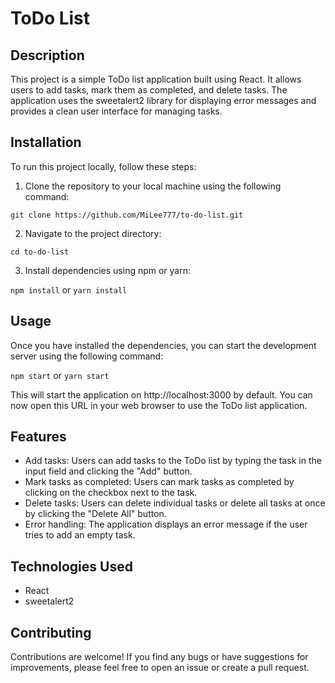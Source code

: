 # ToDo List

## Description
This project is a simple ToDo list application built using React. It allows users to add tasks, mark them as completed, and delete tasks. The application uses the sweetalert2 library for displaying error messages and provides a clean user interface for managing tasks.

## Installation
To run this project locally, follow these steps:
1. Clone the repository to your local machine using the following command:

`git clone https://github.com/MiLee777/to-do-list.git`

2. Navigate to the project directory:
   
`cd to-do-list`

3. Install dependencies using npm or yarn:

`npm install` or `yarn install`

## Usage
Once you have installed the dependencies, you can start the development server using the following command:

`npm start` or `yarn start`

This will start the application on http://localhost:3000 by default. You can now open this URL in your web browser to use the ToDo list application.

## Features
- Add tasks: Users can add tasks to the ToDo list by typing the task in the input field and clicking the "Add" button.
- Mark tasks as completed: Users can mark tasks as completed by clicking on the checkbox next to the task.
- Delete tasks: Users can delete individual tasks or delete all tasks at once by clicking the "Delete All" button.
- Error handling: The application displays an error message if the user tries to add an empty task.

## Technologies Used
- React
- sweetalert2

## Contributing
Contributions are welcome! If you find any bugs or have suggestions for improvements, please feel free to open an issue or create a pull request.

